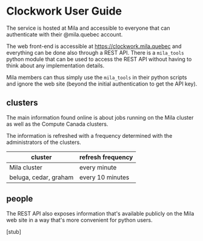 # Clockwork User Guide

The service is hosted at Mila and accessible to everyone that can authenticate
with their @mila.quebec account.

The web front-end is accessible at https://clockwork.mila.quebec 
and everything can be done also through a REST API.
There is a `mila_tools` python module that can be used to access the REST API
without having to think about any implementation details.

Mila members can thus simply use the `mila_tools` in their python scripts
and ignore the web site (beyond the initial authentication to get the API key).

## clusters

The main information found online is about jobs running on the Mila cluster as well as the Compute Canada clusters.

The information is refreshed with a frequency determined with the administrators
of the clusters.

|cluster| refresh frequency |
|-------|-------------------|
| Mila cluster | every minute |
| beluga, cedar, graham | every 10 minutes |


## people

The REST API also exposes information that's available publicly
on the Mila web site in a way that's more convenient for python users.

[stub]